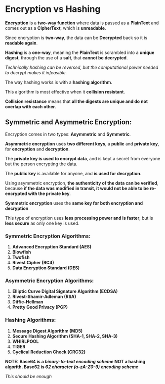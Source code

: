 # Encryption vs Hashing 

**Encryption** is a **two-way function** where data is passed as a **PlainText** and comes out as a **CipherText**, which is **unreadable**.

Since encryption is **two-way**, the data can be **Decrypted** back so it is **readable again**. 


**Hashing** is a **one-way**, meaning the **PlainText** is scrambled into a **unique digest**, through the use of a **salt**, that **cannot be decrypted**. 

_Technically hashing can be reversed, but the computational power needed to decrypt makes it infeasible._

The way hashing works is with a **hashing algorithm**. 

This algorithm is most effective when it **collision resistant**.

**Collision resistance** means that **all the digests are unique and do not overlap with each other**.


## Symmetric and Asymmetric Encryption: 

Encryption comes in two types: **Asymmetric** and **Symmetric**.

**Asymmetric encryption** uses **two different keys**, a **public** and **private key**, for **encryption** and **decryption**.

The **private key is used to encrypt data**, and is kept a secret from everyone but the person encrypting the data.

The **public key** is available for anyone, and **is used for decryption**. 

Using asymmetric encryption, **the authenticity of the data can be verified**, because **if the data was modified in transit, it would not be able to be re-encrypted with the private key**.


**Symmetric encryption** uses the **same key for both encryption and decryption**. 

This type of encryption uses **less processing power and is faster**, but is **less secure** as only one key is used.

### Symmetric Encryption Algorithms: 

1. **Advanced Encryption Standard (AES)**
2. **Blowfish**
3. **Twofish**
4. **Rivest Cipher (RC4)**
5. **Data Encryption Standard (DES)**


### Asymmetric Encryption Algorithms: 

1. **Elliptic Curve Digital Signature Algorithm (ECDSA)**
2. **Rivest-Shamir-Adleman (RSA)**
3. **Diffie-Hellman**
4. **Pretty Good Privacy (PGP)**


### Hashing Algorithms:

1. **Message Digest Algorithm (MD5)**
2. **Secure Hashing Algorithm (SHA-1, SHA-2, SHA-3)**
3. **WHIRLPOOL**
4. **TIGER**
5. **Cyclical Reduction Check (CRC32)**


**NOTE: Base64 is a _binary-to-text encoding scheme_ NOT a hashing algorith. Base62 is _62 character (a-zA-Z0-9) encoding scheme_**

_This should be enough_